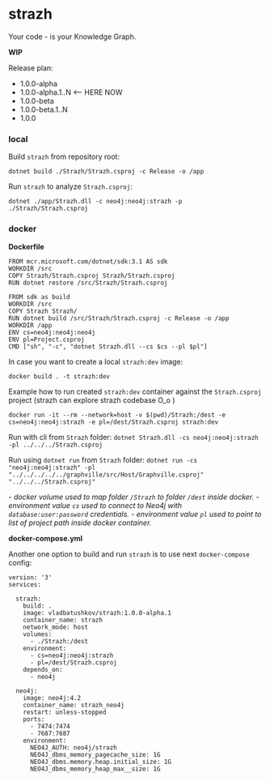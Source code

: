 # strazh
Your code - is your Knowledge Graph.

__WIP__

Release plan:

- 1.0.0-alpha
- 1.0.0-alpha.1..N <-- HERE NOW
- 1.0.0-beta
- 1.0.0-beta.1..N
- 1.0.0

### local

Build `strazh` from repository root:
```
dotnet build ./Strazh/Strazh.csproj -c Release -o /app
```
Run `strazh` to analyze `Strazh.csproj`:
```
dotnet ./app/Strazh.dll -c neo4j:neo4j:strazh -p ./Strazh/Strazh.csproj
```

### docker

**Dockerfile**
```
FROM mcr.microsoft.com/dotnet/sdk:3.1 AS sdk
WORKDIR /src
COPY Strazh/Strazh.csproj Strazh/Strazh.csproj
RUN dotnet restore /src/Strazh/Strazh.csproj

FROM sdk as build
WORKDIR /src
COPY Strazh Strazh/
RUN dotnet build /src/Strazh/Strazh.csproj -c Release -o /app
WORKDIR /app
ENV cs=neo4j:neo4j:neo4j
ENV pl=Project.csproj
CMD ["sh", "-c", "dotnet Strazh.dll --cs $cs --pl $pl"]
```

In case you want to create a local `strazh:dev` image:

`docker build . -t strazh:dev`

Example how to run created `strazh:dev` container against the `Strazh.csproj` project (strazh can explore strazh codebase O_o )

`docker run -it --rm --network=host -v $(pwd)/Strazh:/dest -e cs=neo4j:neo4j:strazh -e pl=/dest/Strazh.csproj strazh:dev`

Run with cli from `Strazh` folder: `dotnet Strazh.dll -cs neo4j:neo4j:strazh -pl ../../../Strazh.csproj`

Run using `dotnet run` from `Strazh` folder: `dotnet run -cs "neo4j:neo4j:strazh" -pl "../../../../../graphville/src/Host/Graphville.csproj" "../../../Strazh.csproj"`

_- docker volume used to map folder `/Strazh` to folder `/dest` inside docker._
_- environment value `cs` used to connect to Neo4j with `database:user:password` credentials._
_- environment value `pl` used to point to list of project path inside docker container._

**docker-compose.yml**

Another one option to build and run `strazh` is to use next `docker-compose` config:
```
version: '3'
services:

  strazh:
    build: .
    image: vladbatushkov/strazh:1.0.0-alpha.1
    container_name: strazh
    network_mode: host
    volumes:
      - ./Strazh:/dest
    environment:
      - cs=neo4j:neo4j:strazh
      - pl=/dest/Strazh.csproj
    depends_on:
      - neo4j

  neo4j:
    image: neo4j:4.2
    container_name: strazh_neo4j
    restart: unless-stopped
    ports:
      - 7474:7474
      - 7687:7687
    environment:
      NEO4J_AUTH: neo4j/strazh
      NEO4J_dbms_memory_pagecache_size: 1G
      NEO4J_dbms.memory.heap.initial_size: 1G
      NEO4J_dbms_memory_heap_max__size: 1G
``` 
